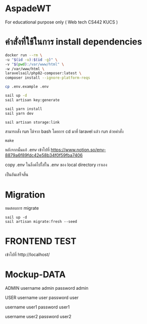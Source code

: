 # AspadeWT
For educational purpose only ( Web tech CS442 KUCS )

# คำสั่งที่ใช้ในการ install dependencies


```bash
docker run --rm \
-u "$(id -u):$(id -g)" \
-v "$(pwd):/var/www/html" \
-w /var/www/html \
laravelsail/php82-composer:latest \
composer install --ignore-platform-reqs

cp .env.example .env

sail up -d
sail artisan key:generate

sail yarn install
sail yarn dev

sail artisan storage:link
```

สามารถสั่ง run ได้จาก bash โดยการ cd มาที่ laravel แล้ว run ด้วยคำสั่ง
```
make
```

หลังจากนั้นแก้ .env เข้าไปที่
https://www.notion.so/env-8879a6f89fdc42e58b34f0f59fba7406

copy .env ในลิ้งค์ไปใส่ใน .env ของ local directory เราเอง

เป็นอันเสร็จสิ้น



# Migration
ทดสอบการ migrate
```
sail up -d
sail artisan migrate:fresh --seed
```

# FRONTEND TEST
เข้าไปที่
http://localhost/


# Mockup-DATA

ADMIN
username admin
password admin

USER
username user
password user

username user1
password user1

username user2
password user2




